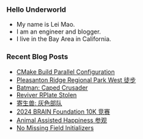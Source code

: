 ### Hello Underworld

- My name is Lei Mao.
- I am an engineer and blogger.
- I live in the Bay Area in California.


### Recent Blog Posts

<!-- BLOG-POST-LIST:START -->
- [CMake Build Parallel Configuration](https://leimao.github.io/blog/CMake-Build-Parallel-Configuration/)
- [Pleasanton Ridge Regional Park West 徒步](https://leimao.github.io/life/Pleasanton-Ridge-Regional-Park-West/)
- [Batman: Caped Crusader](https://leimao.github.io/essay/Batman-Caped-Crusader/)
- [Reviver RPlate Stolen](https://leimao.github.io/blog/Reviver-RPlate-Stolen/)
- [寄生兽: 灰色部队](https://leimao.github.io/essay/%E5%AF%84%E7%94%9F%E5%85%BD-%E7%81%B0%E8%89%B2%E9%83%A8%E9%98%9F/)
- [2024 BRAIN Foundation 10K 竞赛](https://leimao.github.io/life/2024-BRAIN-Foundation-10K/)
- [Animal Assisted Happiness 参观](https://leimao.github.io/life/Animal-Assisted-Happiness/)
- [No Missing Field Initializers](https://leimao.github.io/blog/No-Missing-Field-Initializers/)
<!-- BLOG-POST-LIST:END -->
